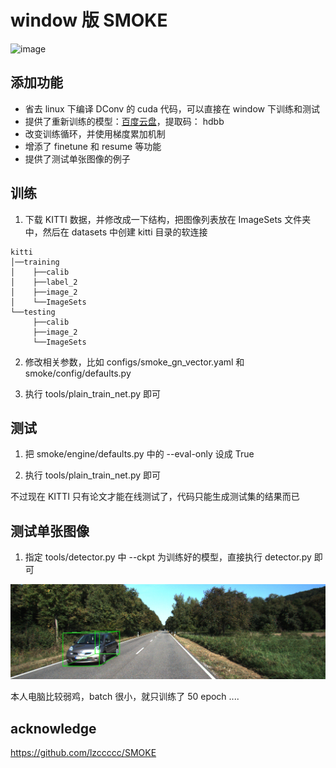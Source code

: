 
#  window 版 SMOKE

![image](figures/result.gif)

##  添加功能

- 省去 linux 下编译 DConv 的 cuda 代码，可以直接在 window 下训练和测试
- 提供了重新训练的模型：[百度云盘](https://pan.baidu.com/s/1GQdUfi6W9VbsCpwshMxlxA)，提取码： hdbb
- 改变训练循环，并使用梯度累加机制
- 增添了 finetune 和 resume 等功能
- 提供了测试单张图像的例子


## 训练

1. 下载 KITTI 数据，并修改成一下结构，把图像列表放在 ImageSets 文件夹中，然后在 datasets 中创建 kitti 目录的软连接
```
kitti
│──training
│    ├──calib 
│    ├──label_2 
│    ├──image_2
│    └──ImageSets
└──testing
     ├──calib 
     ├──image_2
     └──ImageSets
```
     
2. 修改相关参数，比如 configs/smoke_gn_vector.yaml 和 smoke/config/defaults.py 

3. 执行 tools/plain_train_net.py 即可

## 测试

1. 把 smoke/engine/defaults.py 中的 --eval-only 设成 True

3. 执行 tools/plain_train_net.py 即可

不过现在 KITTI 只有论文才能在线测试了，代码只能生成测试集的结果而已

## 测试单张图像

1. 指定 tools/detector.py 中 --ckpt 为训练好的模型，直接执行 detector.py 即可

![image](figures/result.png)

本人电脑比较弱鸡，batch 很小，就只训练了 50 epoch ....

## acknowledge

https://github.com/lzccccc/SMOKE





